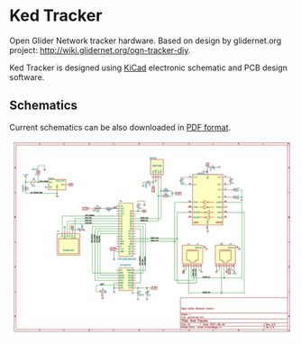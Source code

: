 # Ked Tracker

Open Glider Network tracker hardware. Based on design by glidernet.org project: http://wiki.glidernet.org/ogn-tracker-diy.

Ked Tracker is designed using [KiCad](http://kicad-pcb.org/) electronic schematic and PCB design software.

## Schematics

Current schematics can be also downloaded in
[PDF format](hardware/render/kedtracker-schematics.pdf).

![Schematic](/hardware/render/kedtracker-schematics.png?raw=true "Schematic")